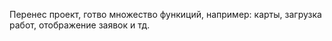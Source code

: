 Перенес проект, готво множество функиций, например: карты, загрузка работ, отображение заявок и тд.
